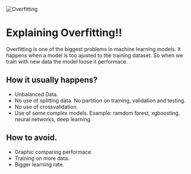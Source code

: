 ![Overfitting](https://pbs.twimg.com/media/DdkUUTMV4AAsohU.jpg) 

# **Explaining** Overfitting!!

Overfitting is one of the biggest problems in machine learning models. It happens when a model is too ajusted to the training dataset. So when we train with new data the model loose it performace.

## How it usually happens?
- Unbalanced Data.
- No use of splitting data. No partition on training, validation and testing.
- No use of crossvalidation.
- Use of some complex models. Example: ramdom forest, xgboosting, neural networks, deep learning.

## How to avoid.
- Graphic comparing performace.
- Training on more data.
- Bigger learning rate.

